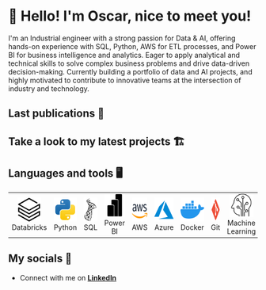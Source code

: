 # :wave: Hello! I'm Oscar, nice to meet you!

I'm an Industrial engineer with a strong passion for Data & AI, offering hands-on experience with SQL, Python, AWS for ETL processes, and Power BI for business intelligence and analytics. Eager to apply analytical and technical skills to solve complex business problems and drive data-driven decision-making. Currently building a portfolio of data and AI projects, and highly motivated to contribute to innovative teams at the intersection of industry and technology.

## Last publications 📰
<!--
<a href="#macropower-title">
  <img src="https://raw.githubusercontent.com/MacroPowe/github-stats-transparent/output/generated/overview.svg" alt="macropower" align="right" />
</a>
-->
## Take a look to my latest projects 🏗️

## Languages and tools 🖥️

<table>
  <tr>
    <td align="center" width="96">
      <a href="#macropower-tech">
        <img src="./img/databricks.svg" width="48" height="48" alt="Golang" />
      </a>
      <br>Databricks
    </td>
    <td align="center" width="96">
      <a href="#macropower-tech">
        <img src="./img/python.svg" width="48" height="48" alt="Python" />
      </a>
      <br>Python
    </td>
    <td align="center" width="96">
      <a href="#macropower-tech">
        <img src="./img/microsoftsqlserver.svg" width="48" height="48" alt="Jsonnet" />
      </a>
      <br>SQL
    </td>
    <td align="center" width="96">
      <a href="#macropower-tech">
        <img src="./img/powerbi.svg" width="48" height="48" alt="TypeScript" />
      </a>
      <br>Power BI
    </td>
    <td align="center" width="96">
      <a href="#macropower-tech" >
        <img src="./img/aws.svg" width="48" height="48" alt="Kubernetes" />
      </a>
      <br>AWS
    </td>
    </td>
    <td align="center" width="96">
      <a href="#macropower-tech" >
        <img src="./img/azure.svg" width="48" height="48" alt="Kubernetes" />
      </a>
      <br>Azure
    </td>
    <td align="center" width="96"> 
      <a href="#macropower-tech" >
        <img src="./img/docker.svg" width="48" height="48" alt="Docker" />
      </a>
      <br>Docker
    </td>
    <td align="center"  width="96">
      <a href="#macropower-tech">
        <img src="./img/git.svg" width="48" height="48" alt="Debian" />
      </a>
      <br>Git
    </td>
    <td align="center" width="96">
      <a href="#macropower-tech" >
        <img src="./img/machine-learning.svg" width="48" height="48" alt="Grafana" />
      </a>
      <br>Machine Learning
    </td>
    <td align="center" width="96">
      <a href="#macropower-tech" >
        <img src="./img/spark.svg" width="48" height="48" alt="Grafana" />
      </a>
      <br>Spark
    </td>
  </td>
    <td align="center" width="96">
      <a href="#macropower-tech" >
        <img src="./img/etl.svg" width="48" height="48" alt="Grafana" />
      </a>
      <br>ETL
    </td>
  </tr>
</table>

## My socials 💬

- Connect with me on **[LinkedIn]**


<!--
**oscarl11/oscarl11** is a ✨ _special_ ✨ repository because its `README.md` (this file) appears on your GitHub profile.
<p>
  <img alt="Python" src="https://img.shields.io/badge/-Python-107d05?style=flat-square&logo=python&logoColor=white" />
  <img alt="Apache Spark" src="https://img.shields.io/badge/-Apache_Spark-cbc20a?style=flat-square&logo=apachespark&logoColor=white" />
  <img alt="Databricks" src="https://img.shields.io/badge/-Databricks-e31d05?style=flat-square&logo=databricks&logoColor=white" />
  <img alt="Pytorch" src="https://img.shields.io/badge/-Pytorch-ff5900?style=flat-square&logo=pytorch&logoColor=white" />
  <img alt="Tensorflow" src="https://img.shields.io/badge/-Tensorflow-844506?style=flat-square&logo=tensorflow&logoColor=white" />
  <img alt="Scikitlearn" src="https://img.shields.io/badge/-Scikitlearn-0a8fc1?style=flat-square&logo=scikitlearn&logoColor=white" />
  <img alt="FastAPI" src="https://img.shields.io/badge/-FastAPI-08b87d?style=flat-square&logo=fastapi&logoColor=white" />
  <img alt="Huggingface" src="https://img.shields.io/badge/-Huggingface-c8bc06?style=flat-square&logo=huggingface&logoColor=white" />
  <img alt="Docker" src="https://img.shields.io/badge/-Docker-46a2f1?style=flat-square&logo=docker&logoColor=white" />
  <img alt="PostgreSQL" src="https://img.shields.io/badge/-PostgreSQL-4222f1?style=flat-square&logo=postgresql&logoColor=white" />
  <img alt="github actions" src="https://img.shields.io/badge/-Github_Actions-2088FF?style=flat-square&logo=github-actions&logoColor=white" />
  <img alt="Google Cloud Platform" src="https://img.shields.io/badge/-Google_Cloud_Platform-1a73e8?style=flat-square&logo=google-cloud&logoColor=white" />
  <img alt="git" src="https://img.shields.io/badge/-Git-F05032?style=flat-square&logo=git&logoColor=white" />
</p>
  <img alt="MongoDB" src="https://img.shields.io/badge/-MongoDB-13aa52?style=flat-square&logo=mongodb&logoColor=white" />
  <img alt="Nodejs" src="https://img.shields.io/badge/-Nodejs-72f744?style=flat-square&logo=Node.js&logoColor=white" />
  <img alt="R" src="https://img.shields.io/badge/-R-0a27b8?style=flat-square&logo=r&logoColor=white" />
<p align="center">
<!-- For more icons please follow  https://github.com/MikeCodesDotNET/ColoredBadges 
  <img src="https://raw.githubusercontent.com/8bithemant/8bithemant/master/svg/dev/languages/python.svg" alt="python" style="vertical-align:top; margin:4px">
  <img src="https://raw.githubusercontent.com/8bithemant/8bithemant/master/svg/dev/languages/r.svg" alt="r" style="vertical-align:top; margin:4px">
  <img src="https://raw.githubusercontent.com/8bithemant/8bithemant/master/svg/dev/misc/cloud.svg" alt="cloud" style="vertical-align:top; margin:4px">
  <img src="https://raw.githubusercontent.com/8bithemant/8bithemant/master/svg/dev/misc/datascience.svg" alt="datascience" style="vertical-align:top; margin:4px">
  <img src="https://raw.githubusercontent.com/8bithemant/8bithemant/master/svg/dev/misc/ai.svg" alt="ai" style="vertical-align:top; margin:4px">
  <img src="https://raw.githubusercontent.com/8bithemant/8bithemant/master/svg/dev/services/aws.svg" alt="aws" style="vertical-align:top; margin:4px">
  <img src="https://raw.githubusercontent.com/8bithemant/8bithemant/master/svg/dev/services/azure.svg" alt="azure" style="vertical-align:top; margin:4px">
  <img src="https://raw.githubusercontent.com/8bithemant/8bithemant/master/svg/dev/tools/bash.svg" alt="bash" style="vertical-align:top; margin:4px">
  <img src="https://raw.githubusercontent.com/8bithemant/8bithemant/master/svg/dev/tools/visualstudio_code.svg" alt="vscode" style="vertical-align:top; margin:4px">
</p>
-->
<!--Here are some ideas to get you started:

- 🔭 I’m currently working on ...
- 🌱 I’m currently learning ...
- 👯 I’m looking to collaborate on ...
- 🤔 I’m looking for help with ...
- 💬 Ask me about ...
- 📫 How to reach me: ...
- 😄 Pronouns: ...
- ⚡ Fun fact: ...
-->
[Linkedin]:https://www.linkedin.com/in/oscar-luna-silvera/ "Oscar Luna"
